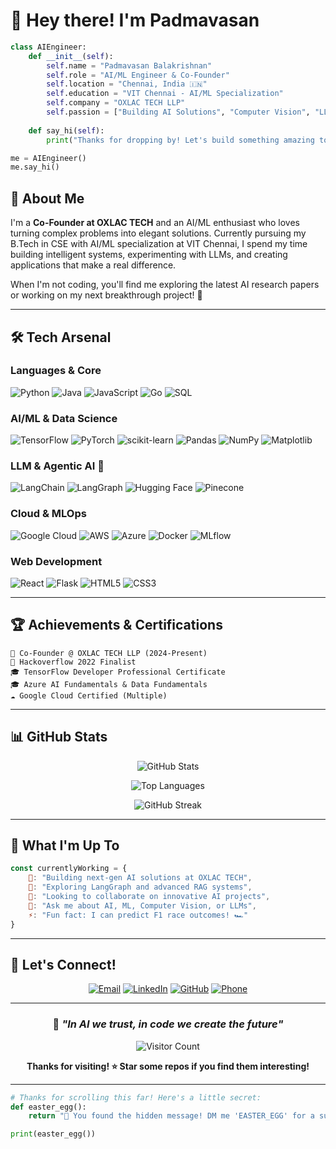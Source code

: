 # 🚀 Hey there! I'm Padmavasan 

```python
class AIEngineer:
    def __init__(self):
        self.name = "Padmavasan Balakrishnan"
        self.role = "AI/ML Engineer & Co-Founder"
        self.location = "Chennai, India 🇮🇳"
        self.education = "VIT Chennai - AI/ML Specialization"
        self.company = "OXLAC TECH LLP"
        self.passion = ["Building AI Solutions", "Computer Vision", "LLMs"]
        
    def say_hi(self):
        print("Thanks for dropping by! Let's build something amazing together 🤖")

me = AIEngineer()
me.say_hi()
```

## 🧠 About Me

I'm a **Co-Founder at OXLAC TECH** and an AI/ML enthusiast who loves turning complex problems into elegant solutions. Currently pursuing my B.Tech in CSE with AI/ML specialization at VIT Chennai, I spend my time building intelligent systems, experimenting with LLMs, and creating applications that make a real difference.

When I'm not coding, you'll find me exploring the latest AI research papers or working on my next breakthrough project! 🔬

---

## 🛠️ Tech Arsenal

### **Languages & Core**
![Python](https://img.shields.io/badge/Python-3776AB?style=for-the-badge&logo=python&logoColor=white)
![Java](https://img.shields.io/badge/Java-ED8B00?style=for-the-badge&logo=openjdk&logoColor=white)
![JavaScript](https://img.shields.io/badge/JavaScript-F7DF1E?style=for-the-badge&logo=javascript&logoColor=black)
![Go](https://img.shields.io/badge/Go-00ADD8?style=for-the-badge&logo=go&logoColor=white)
![SQL](https://img.shields.io/badge/SQL-336791?style=for-the-badge&logo=postgresql&logoColor=white)

### **AI/ML & Data Science**
![TensorFlow](https://img.shields.io/badge/TensorFlow-FF6F00?style=for-the-badge&logo=TensorFlow&logoColor=white)
![PyTorch](https://img.shields.io/badge/PyTorch-EE4C2C?style=for-the-badge&logo=pytorch&logoColor=white)
![scikit-learn](https://img.shields.io/badge/scikit--learn-F7931E?style=for-the-badge&logo=scikit-learn&logoColor=white)
![Pandas](https://img.shields.io/badge/pandas-150458?style=for-the-badge&logo=pandas&logoColor=white)
![NumPy](https://img.shields.io/badge/numpy-013243?style=for-the-badge&logo=numpy&logoColor=white)
![Matplotlib](https://img.shields.io/badge/Matplotlib-11557c?style=for-the-badge&logo=python&logoColor=white)

### **LLM & Agentic AI** 🤖
![LangChain](https://img.shields.io/badge/LangChain-1C3C3C?style=for-the-badge&logo=langchain&logoColor=white)
![LangGraph](https://img.shields.io/badge/LangGraph-FF6B6B?style=for-the-badge&logo=graphql&logoColor=white)
![Hugging Face](https://img.shields.io/badge/Hugging%20Face-FFD21E?style=for-the-badge&logo=huggingface&logoColor=black)
![Pinecone](https://img.shields.io/badge/Pinecone-000000?style=for-the-badge&logo=pinecone&logoColor=white)

### **Cloud & MLOps**
![Google Cloud](https://img.shields.io/badge/Google%20Cloud-4285F4?style=for-the-badge&logo=google-cloud&logoColor=white)
![AWS](https://img.shields.io/badge/Amazon%20AWS-FF9900?style=for-the-badge&logo=amazon-aws&logoColor=white)
![Azure](https://img.shields.io/badge/Microsoft%20Azure-0089D0?style=for-the-badge&logo=microsoft-azure&logoColor=white)
![Docker](https://img.shields.io/badge/Docker-2496ED?style=for-the-badge&logo=docker&logoColor=white)
![MLflow](https://img.shields.io/badge/MLflow-0194E2?style=for-the-badge&logo=mlflow&logoColor=white)

### **Web Development**
![React](https://img.shields.io/badge/React-61DAFB?style=for-the-badge&logo=react&logoColor=black)
![Flask](https://img.shields.io/badge/Flask-000000?style=for-the-badge&logo=flask&logoColor=white)
![HTML5](https://img.shields.io/badge/HTML5-E34F26?style=for-the-badge&logo=html5&logoColor=white)
![CSS3](https://img.shields.io/badge/CSS3-1572B6?style=for-the-badge&logo=css3&logoColor=white)

---

## 🏆 Achievements & Certifications

```
🥇 Co-Founder @ OXLAC TECH LLP (2024-Present)
🥈 Hackoverflow 2022 Finalist
🎓 TensorFlow Developer Professional Certificate
🎓 Azure AI Fundamentals & Data Fundamentals
☁️ Google Cloud Certified (Multiple)
```

---

## 📊 GitHub Stats

<div align="center">
  
![GitHub Stats](https://github-readme-stats.vercel.app/api?username=PXDHU&show_icons=true&theme=radical&hide_border=true&count_private=true)

![Top Languages](https://github-readme-stats.vercel.app/api/top-langs/?username=PXDHU&layout=compact&theme=radical&hide_border=true)

![GitHub Streak](https://github-readme-streak-stats.herokuapp.com/?user=PXDHU&theme=radical&hide_border=true)

</div>

---

## 🌟 What I'm Up To

```javascript
const currentlyWorking = {
    🔭: "Building next-gen AI solutions at OXLAC TECH",
    🌱: "Exploring LangGraph and advanced RAG systems",
    👯: "Looking to collaborate on innovative AI projects",
    💬: "Ask me about AI, ML, Computer Vision, or LLMs",
    ⚡: "Fun fact: I can predict F1 race outcomes! 🏎️"
}
```

---

## 🤝 Let's Connect!

<div align="center">

[![Email](https://img.shields.io/badge/Email-D14836?style=for-the-badge&logo=gmail&logoColor=white)](mailto:padmavasan.contact@gmail.com)
[![LinkedIn](https://img.shields.io/badge/LinkedIn-0077B5?style=for-the-badge&logo=linkedin&logoColor=white)](https://linkedin.com/in/padmavasanbalakrishnan/)
[![GitHub](https://img.shields.io/badge/GitHub-100000?style=for-the-badge&logo=github&logoColor=white)](https://github.com/PXDHU)
[![Phone](https://img.shields.io/badge/Phone-25D366?style=for-the-badge&logo=whatsapp&logoColor=white)](tel:+919677372245)

</div>

---

<div align="center">

### 💭 *"In AI we trust, in code we create the future"*

![Visitor Count](https://komarev.com/ghpvc/?username=PXDHU&color=blueviolet&style=for-the-badge)

**Thanks for visiting! ⭐ Star some repos if you find them interesting!**

</div>

---

```python
# Thanks for scrolling this far! Here's a little secret:
def easter_egg():
    return "🥚 You found the hidden message! DM me 'EASTER_EGG' for a surprise! 🎁"

print(easter_egg())
```
